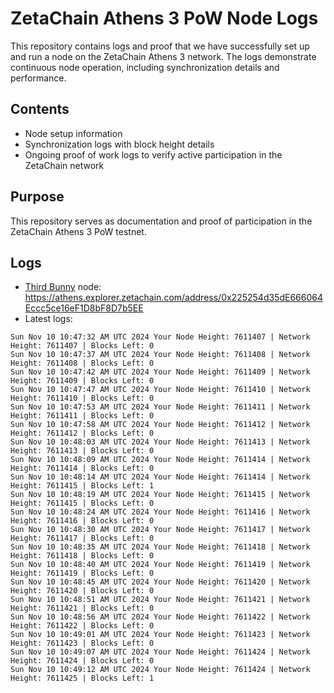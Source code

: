 # ZetaChain Athens 3 PoW Node Logs
This repository contains logs and proof that we have successfully set up and run a node on the ZetaChain Athens 3 network. The logs demonstrate continuous node operation, including synchronization details and performance.

## Contents
- Node setup information
- Synchronization logs with block height details
- Ongoing proof of work logs to verify active participation in the ZetaChain network

## Purpose
This repository serves as documentation and proof of participation in the ZetaChain Athens 3 PoW testnet.

## Logs

- [Third Bunny](https://thirdbunny.xyz/) node: https://athens.explorer.zetachain.com/address/0x225254d35dE666064Eccc5ce16eF1D8bF8D7b5EE
- Latest logs:
```
Sun Nov 10 10:47:32 AM UTC 2024 Your Node Height: 7611407 | Network Height: 7611407 | Blocks Left: 0
Sun Nov 10 10:47:37 AM UTC 2024 Your Node Height: 7611408 | Network Height: 7611408 | Blocks Left: 0
Sun Nov 10 10:47:42 AM UTC 2024 Your Node Height: 7611409 | Network Height: 7611409 | Blocks Left: 0
Sun Nov 10 10:47:47 AM UTC 2024 Your Node Height: 7611410 | Network Height: 7611410 | Blocks Left: 0
Sun Nov 10 10:47:53 AM UTC 2024 Your Node Height: 7611411 | Network Height: 7611411 | Blocks Left: 0
Sun Nov 10 10:47:58 AM UTC 2024 Your Node Height: 7611412 | Network Height: 7611412 | Blocks Left: 0
Sun Nov 10 10:48:03 AM UTC 2024 Your Node Height: 7611413 | Network Height: 7611413 | Blocks Left: 0
Sun Nov 10 10:48:09 AM UTC 2024 Your Node Height: 7611414 | Network Height: 7611414 | Blocks Left: 0
Sun Nov 10 10:48:14 AM UTC 2024 Your Node Height: 7611414 | Network Height: 7611415 | Blocks Left: 1
Sun Nov 10 10:48:19 AM UTC 2024 Your Node Height: 7611415 | Network Height: 7611415 | Blocks Left: 0
Sun Nov 10 10:48:24 AM UTC 2024 Your Node Height: 7611416 | Network Height: 7611416 | Blocks Left: 0
Sun Nov 10 10:48:30 AM UTC 2024 Your Node Height: 7611417 | Network Height: 7611417 | Blocks Left: 0
Sun Nov 10 10:48:35 AM UTC 2024 Your Node Height: 7611418 | Network Height: 7611418 | Blocks Left: 0
Sun Nov 10 10:48:40 AM UTC 2024 Your Node Height: 7611419 | Network Height: 7611419 | Blocks Left: 0
Sun Nov 10 10:48:45 AM UTC 2024 Your Node Height: 7611420 | Network Height: 7611420 | Blocks Left: 0
Sun Nov 10 10:48:51 AM UTC 2024 Your Node Height: 7611421 | Network Height: 7611421 | Blocks Left: 0
Sun Nov 10 10:48:56 AM UTC 2024 Your Node Height: 7611422 | Network Height: 7611422 | Blocks Left: 0
Sun Nov 10 10:49:01 AM UTC 2024 Your Node Height: 7611423 | Network Height: 7611423 | Blocks Left: 0
Sun Nov 10 10:49:07 AM UTC 2024 Your Node Height: 7611424 | Network Height: 7611424 | Blocks Left: 0
Sun Nov 10 10:49:12 AM UTC 2024 Your Node Height: 7611424 | Network Height: 7611425 | Blocks Left: 1
```
